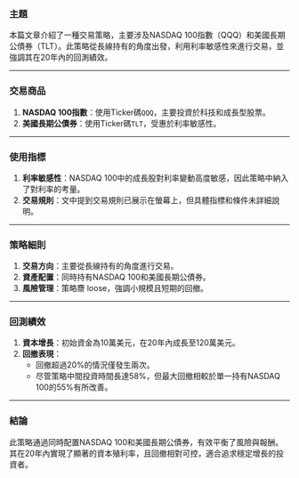 ### 主題  
本篇文章介紹了一種交易策略，主要涉及NASDAQ 100指數（QQQ）和美國長期公債券（TLT）。此策略從長線持有的角度出發，利用利率敏感性來進行交易，並強調其在20年內的回測績效。

---

### 交易商品  
1. **NASDAQ 100指數**：使用Ticker碼`QQQ`，主要投資於科技和成長型股票。
2. **美國長期公債券**：使用Ticker碼`TLT`，受惠於利率敏感性。

---

### 使用指標  
1. **利率敏感性**：NASDAQ 100中的成長股對利率變動高度敏感，因此策略中納入了對利率的考量。
2. **交易規則**：文中提到交易規則已展示在螢幕上，但具體指標和條件未詳細說明。

---

### 策略細則  
1. **交易方向**：主要從長線持有的角度進行交易。  
2. **資產配置**：同時持有NASDAQ 100和美國長期公債券。  
3. **風險管理**：策略麖 loose，強調小規模且短期的回撤。

---

### 回測績效  
1. **資本增長**：初始資金為10萬美元，在20年內成長至120萬美元。  
2. **回撤表現**：  
   - 回撤超過20%的情況僅發生兩次。  
   - 尽管策略中間投資時間長達58%，但最大回撤相較於單一持有NASDAQ 100的55%有所改善。

---

### 結論  
此策略通過同時配置NASDAQ 100和美國長期公債券，有效平衡了風險與報酬。其在20年內實現了顯著的資本殖利率，且回撤相對可控，適合追求穩定增長的投資者。

